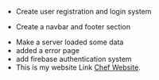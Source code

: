 - Create user registration and login system

* Create a navbar and footer section

- Make a server loaded some data
- added a error page
- add firebase authentication system
- This is my website Link [Chef Website](https://64527c1072c7af33979a12fa--incomparable-madeleine-285bd2.netlify.app/).
